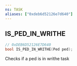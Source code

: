 ```yaml
---
ns: TASK
aliases: ["0xdeb6d52126e7d640"]
---
```

## IS_PED_IN_WRITHE

```c
// 0xDEB6D52126E7D640
bool IS_PED_IN_WRITHE(Ped ped);
```

Checks if a ped is in writhe task

